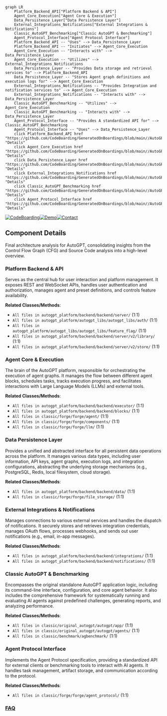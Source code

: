 ```mermaid
graph LR
    Platform_Backend_API["Platform Backend & API"]
    Agent_Core_Execution["Agent Core & Execution"]
    Data_Persistence_Layer["Data Persistence Layer"]
    External_Integrations_Notifications["External Integrations & Notifications"]
    Classic_AutoGPT_Benchmarking["Classic AutoGPT & Benchmarking"]
    Agent_Protocol_Interface["Agent Protocol Interface"]
    Platform_Backend_API -- "Uses" --> Data_Persistence_Layer
    Platform_Backend_API -- "Initiates" --> Agent_Core_Execution
    Agent_Core_Execution -- "Interacts with" --> Data_Persistence_Layer
    Agent_Core_Execution -- "Utilizes" --> External_Integrations_Notifications
    Data_Persistence_Layer -- "Provides Data storage and retrieval services to" --> Platform_Backend_API
    Data_Persistence_Layer -- "Stores Agent graph definitions and execution logs for" --> Agent_Core_Execution
    External_Integrations_Notifications -- "Provides Integration and notification services to" --> Agent_Core_Execution
    External_Integrations_Notifications -- "Interacts with" --> Data_Persistence_Layer
    Classic_AutoGPT_Benchmarking -- "Utilizes" --> Agent_Core_Execution
    Classic_AutoGPT_Benchmarking -- "Interacts with" --> Data_Persistence_Layer
    Agent_Protocol_Interface -- "Provides A standardized API for" --> Classic_AutoGPT_Benchmarking
    Agent_Protocol_Interface -- "Uses" --> Data_Persistence_Layer
    click Platform_Backend_API href "https://github.com/CodeBoarding/GeneratedOnBoardings/blob/main//AutoGPT/Platform_Backend_API.md" "Details"
    click Agent_Core_Execution href "https://github.com/CodeBoarding/GeneratedOnBoardings/blob/main//AutoGPT/Agent_Core_Execution.md" "Details"
    click Data_Persistence_Layer href "https://github.com/CodeBoarding/GeneratedOnBoardings/blob/main//AutoGPT/Data_Persistence_Layer.md" "Details"
    click External_Integrations_Notifications href "https://github.com/CodeBoarding/GeneratedOnBoardings/blob/main//AutoGPT/External_Integrations_Notifications.md" "Details"
    click Classic_AutoGPT_Benchmarking href "https://github.com/CodeBoarding/GeneratedOnBoardings/blob/main//AutoGPT/Classic_AutoGPT_Benchmarking.md" "Details"
    click Agent_Protocol_Interface href "https://github.com/CodeBoarding/GeneratedOnBoardings/blob/main//AutoGPT/Agent_Protocol_Interface.md" "Details"
```
[![CodeBoarding](https://img.shields.io/badge/Generated%20by-CodeBoarding-9cf?style=flat-square)](https://github.com/CodeBoarding/CodeBoarding)[![Demo](https://img.shields.io/badge/Try%20our-Demo-blue?style=flat-square)](https://www.codeboarding.org/demo)[![Contact](https://img.shields.io/badge/Contact%20us%20-%20contact@codeboarding.org-lightgrey?style=flat-square)](mailto:contact@codeboarding.org)

## Component Details

Final architecture analysis for AutoGPT, consolidating insights from the Control Flow Graph (CFG) and Source Code analysis into a high-level overview.

### Platform Backend & API
Serves as the central hub for user interaction and platform management. It exposes REST and WebSocket APIs, handles user authentication and authorization, manages agent and preset definitions, and controls feature availability.


**Related Classes/Methods**:

- `All files in autogpt_platform/backend/backend/server/` (1:1)
- `All files in autogpt_platform/autogpt_libs/autogpt_libs/auth/` (1:1)
- `All files in autogpt_platform/autogpt_libs/autogpt_libs/feature_flag/` (1:1)
- `All files in autogpt_platform/backend/backend/server/v2/library/` (1:1)
- `All files in autogpt_platform/backend/backend/server/v2/store/` (1:1)


### Agent Core & Execution
The brain of the AutoGPT platform, responsible for orchestrating the execution of agent graphs. It manages the flow between different agent blocks, schedules tasks, tracks execution progress, and facilitates interactions with Large Language Models (LLMs) and external tools.


**Related Classes/Methods**:

- `All files in autogpt_platform/backend/backend/executor/` (1:1)
- `All files in autogpt_platform/backend/backend/blocks/` (1:1)
- `All files in classic/forge/forge/agent/` (1:1)
- `All files in classic/forge/forge/components/` (1:1)
- `All files in classic/forge/forge/llm/` (1:1)


### Data Persistence Layer
Provides a unified and abstracted interface for all persistent data operations across the platform. It manages various data types, including user information, API keys, agent graphs, execution logs, and integration configurations, abstracting the underlying storage mechanisms (e.g., PostgreSQL, Redis, local filesystem, cloud storage).


**Related Classes/Methods**:

- `All files in autogpt_platform/backend/backend/data/` (1:1)
- `All files in classic/forge/forge/file_storage/` (1:1)


### External Integrations & Notifications
Manages connections to various external services and handles the dispatch of notifications. It securely stores and retrieves integration credentials, manages OAuth flows, processes webhooks, and sends out user notifications (e.g., email, in-app messages).


**Related Classes/Methods**:

- `All files in autogpt_platform/backend/backend/integrations/` (1:1)
- `All files in autogpt_platform/backend/backend/notifications/` (1:1)


### Classic AutoGPT & Benchmarking
Encompasses the original standalone AutoGPT application logic, including its command-line interface, configuration, and core agent behavior. It also includes the comprehensive framework for systematically running and evaluating AI agents against predefined challenges, generating reports, and analyzing performance.


**Related Classes/Methods**:

- `All files in classic/original_autogpt/autogpt/app/` (1:1)
- `All files in classic/original_autogpt/autogpt/agents/` (1:1)
- `All files in classic/benchmark/agbenchmark/` (1:1)


### Agent Protocol Interface
Implements the Agent Protocol specification, providing a standardized API for external clients or benchmarking tools to interact with AI agents. It handles task management, artifact storage, and communication according to the protocol.


**Related Classes/Methods**:

- `All files in classic/forge/forge/agent_protocol/` (1:1)




### [FAQ](https://github.com/CodeBoarding/GeneratedOnBoardings/tree/main?tab=readme-ov-file#faq)